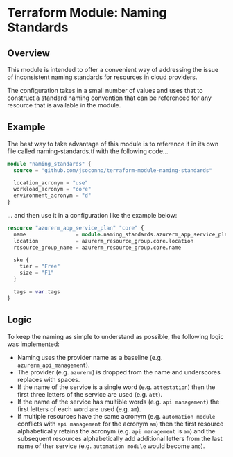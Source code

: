# Terraform Module: Naming Standards

## Overview

This module is intended to offer a convenient way of addressing the issue of inconsistent naming standards for resources in cloud providers.

The configuration takes in a small number of values and uses that to construct a standard naming convention that can be referenced for any resource that is available in the module.

## Example

The best way to take advantage of this module is to reference it in its own file called naming-standards.tf with the following code...

```terraform
module "naming_standards" {
  source = "github.com/jsoconno/terraform-module-naming-standards"

  location_acronym = "use"
  workload_acronym = "core"
  environment_acronym = "d"
}
```

... and then use it in a configuration like the example below:

```terraform
resource "azurerm_app_service_plan" "core" {
  name                = module.naming_standards.azurerm_app_service_plan
  location            = azurerm_resource_group.core.location
  resource_group_name = azurerm_resource_group.core.name

  sku {
    tier = "Free"
    size = "F1"
  }

  tags = var.tags
}
```

## Logic

To keep the naming as simple to understand as possible, the following logic was implemented:

* Naming uses the provider name as a baseline (e.g. `azurerm_api_management`).
* The provider (e.g. `azurerm`) is dropped from the name and underscores replaces with spaces.
* If the name of the service is a single word (e.g. `attestation`) then the first three letters of the service are used (e.g. `att`).
* If the name of the service has multible words (e.g. `api management`) the first letters of each word are used (e.g. `am`).
* If multiple resources have the same acronym (e.g. `automation module` conflicts with `api management` for the acronym `am`) then the first resource alphabetically retains the acronym (e.g. `api management` is `am`) and the subsequent resources alphabetically add additional letters from the last name of ther service (e.g. `automation module` would become `amo`).